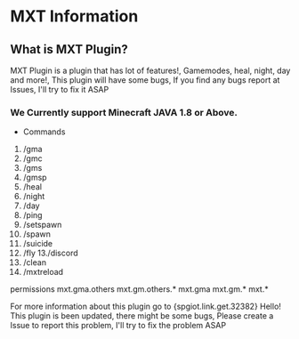 # MXT Information

## What is MXT Plugin?

MXT Plugin is a plugin that has lot of features!, Gamemodes, heal, night, day and more!, This plugin will have some bugs, If you find any bugs report at Issues, I'll try to fix it ASAP 
 
### We Currently support Minecraft JAVA 1.8 or Above.


* Commands
 
 1. /gma <others>
 2. /gmc <others>
 3. /gms <others>
 4. /gmsp <others>
 5. /heal <others>
 6. /night
 7. /day
 8. /ping
 9. /setspawn
 10. /spawn
 11. /suicide
 12. /fly <others>
 13./discord
 14. /clean <others>
 15. /mxtreload
  
  permissions
   mxt.gma.others
   mxt.gm.others.*
   mxt.gma
   mxt.gm.*
   mxt.*

For more information about this plugin go to {spgiot.link.get.32382}
Hello! This plugin is been updated, there might be some bugs, Please create a Issue to report this problem, I'll try to fix the problem ASAP
